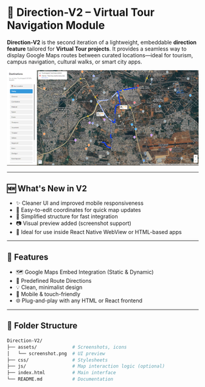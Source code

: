 # 📍 Direction-V2 – Virtual Tour Navigation Module

**Direction-V2** is the second iteration of a lightweight, embeddable **direction feature** tailored for **Virtual Tour projects**. It provides a seamless way to display Google Maps routes between curated locations—ideal for tourism, campus navigation, cultural walks, or smart city apps.

![Screenshot](screenshot.png)

---

## 🆕 What's New in V2

- ✨ Cleaner UI and improved mobile responsiveness
- 📌 Easy-to-edit coordinates for quick map updates
- 🔗 Simplified structure for fast integration
- 📷 Visual preview added (screenshot support)
- 🧱 Ideal for use inside React Native WebView or HTML-based apps

---

## 🚀 Features

- 🗺️ Google Maps Embed Integration (Static & Dynamic)
- 🧭 Predefined Route Directions
- 💡 Clean, minimalist design
- 📱 Mobile & touch-friendly
- 🌐 Plug-and-play with any HTML or React frontend

---

## 📂 Folder Structure

```bash
Direction-V2/
├── assets/             # Screenshots, icons
│   └── screenshot.png  # UI preview
├── css/                # Stylesheets
├── js/                 # Map interaction logic (optional)
├── index.html          # Main interface
└── README.md           # Documentation
